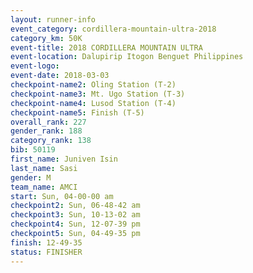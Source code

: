 ```yaml
---
layout: runner-info 
event_category: cordillera-mountain-ultra-2018 
category_km: 50K 
event-title: 2018 CORDILLERA MOUNTAIN ULTRA 
event-location: Dalupirip Itogon Benguet Philippines 
event-logo: 
event-date: 2018-03-03 
checkpoint-name2: Oling Station (T-2) 
checkpoint-name3: Mt. Ugo Station (T-3) 
checkpoint-name4: Lusod Station (T-4) 
checkpoint-name5: Finish (T-5) 
overall_rank: 227
gender_rank: 188
category_rank: 138
bib: 50119
first_name: Juniven Isin
last_name: Sasi
gender: M
team_name: AMCI
start: Sun, 04-00-00 am
checkpoint2: Sun, 06-48-42 am
checkpoint3: Sun, 10-13-02 am
checkpoint4: Sun, 12-07-39 pm
checkpoint5: Sun, 04-49-35 pm
finish: 12-49-35
status: FINISHER
---
```

